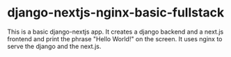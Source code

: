 # django-nextjs-nginx-basic-fullstack
This is a basic django-nextjs app. It creates a django backend and a next.js frontend and print the phrase "Hello World!" on the screen. It uses nginx to serve the django and the next.js.
